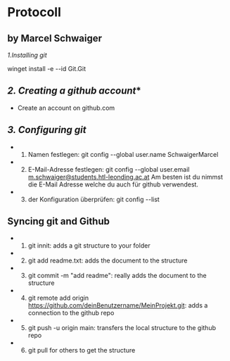 # Protocoll
## by Marcel Schwaiger

*1.Installing git*

winget install -e --id Git.Git

## *2. Creating a github account**

- Create an account on github.com

## *3. Configuring git*
- 1. Namen festlegen:
git config --global user.name SchwaigerMarcel
- 2. E-Mail-Adresse festlegen:
git config --global user.email m.schwaiger@students.htl-leonding.ac.at
Am besten ist du nimmst die E-Mail Adresse welche du auch für github verwendest.
- 3.  der Konfiguration überprüfen:
git config --list

##  Syncing git and Github

- 1. git innit: adds a git structure to your folder

- 2. git add readme.txt: adds the document to the structure

- 3. git commit -m "add readme": really adds the document to the structure

- 4. git remote add origin https://github.com/deinBenutzername/MeinProjekt.git: adds a connection to the github repo

- 5. git push -u origin main: transfers the local structure to the github repo

- 6. git pull for others to get the structure
